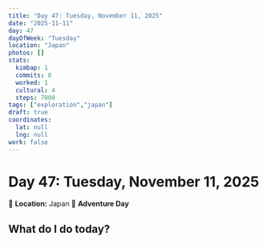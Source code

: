 ```yaml
---
title: "Day 47: Tuesday, November 11, 2025"
date: "2025-11-11"
day: 47
dayOfWeek: "Tuesday"
location: "Japan"
photos: []
stats:
  kimbap: 1
  commits: 0
  worked: 1
  cultural: 4
  steps: 7000
tags: ["exploration","japan"]
draft: true
coordinates:
  lat: null
  lng: null
work: false
---
```

# Day 47: Tuesday, November 11, 2025

📍 **Location:** Japan
🎒 **Adventure Day**

## What do I do today?


